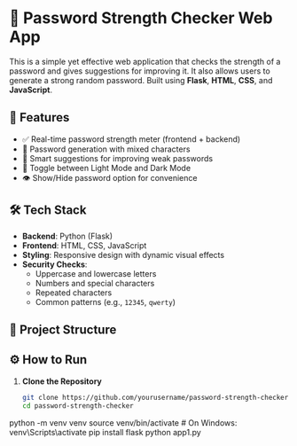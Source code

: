 # 🔐 Password Strength Checker Web App

This is a simple yet effective web application that checks the strength of a password and gives suggestions for improving it. It also allows users to generate a strong random password. Built using **Flask**, **HTML**, **CSS**, and **JavaScript**.

## 🚀 Features

- ✅ Real-time password strength meter (frontend + backend)
- 🔄 Password generation with mixed characters
- 🧠 Smart suggestions for improving weak passwords
- 🌙 Toggle between Light Mode and Dark Mode
- 👁 Show/Hide password option for convenience

## 🛠 Tech Stack

- **Backend**: Python (Flask)
- **Frontend**: HTML, CSS, JavaScript
- **Styling**: Responsive design with dynamic visual effects
- **Security Checks**:
  - Uppercase and lowercase letters
  - Numbers and special characters
  - Repeated characters
  - Common patterns (e.g., `12345`, `qwerty`)

## 📂 Project Structure


## ⚙️ How to Run

1. **Clone the Repository**

   ```bash
   git clone https://github.com/yourusername/password-strength-checker.git
   cd password-strength-checker
python -m venv venv
source venv/bin/activate  # On Windows: venv\Scripts\activate
pip install flask
python app1.py
